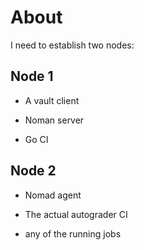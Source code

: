 # About

I need to establish two nodes: 

## Node 1

- A vault client

- Noman server

- Go CI

## Node 2

- Nomad agent

- The actual autograder CI

- any of the running jobs
